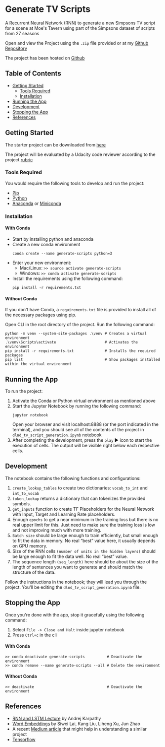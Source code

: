 # Generate TV Scripts

A Recurrent Neural Network (RNN) to generate a new Simpsons TV script for a scene at Moe's Tavern using part of the Simpsons dataset of scripts from 27 seasons

Open and view the Project using the `.zip` file provided or at my [Github Repository](https://github.com/madhur-taneja/Deep-Learning-Projects/tree/master/Project%203%20(Generate%20TV%20Scripts))

The project has been hosted on [Github](https://madhur-taneja.github.io/Generate-TV-Scripts/dlnd_tv_script_generation.html)

## Table of Contents
- [Getting Started](#getting-started)
	- [Tools Required](#tools-required)
	- [Installation](#installation)
- [Running the App](#running-the-app)
- [Development](#development)
- [Stopping the App](#stopping-the-app)
- [References](#references)

## Getting Started

The starter project can be downloaded from [here](https://github.com/udacity/deep-learning/tree/master/tv-script-generation)

The project will be evaluated by a Udacity code reviewer according to the project [rubric](https://review.udacity.com/#!/rubrics/725/view)

### Tools Required

You would require the following tools to develop and run the project:

* [Pip](https://pip.pypa.io/en/stable/installing/)
* [Python](https://www.python.org/downloads/)
* [Anaconda](https://www.anaconda.com/products/individual) or [Miniconda](https://docs.conda.io/en/latest/miniconda.html)

### Installation

#### With Conda
* Start by installing python and anaconda
* Create a new conda environment
	```
	conda create --name generate-scripts python=3
	```
* Enter your new environment:
	* Mac/Linux: `>> source activate generate-scripts`
	* Windows: `>> conda activate generate-scripts`
* Install the requirements using the following command:
	```
	pip install -r requirements.txt
	```

#### Without Conda
If you don't have Conda, a `requirements.txt` file is provided to install all of the necessary packages using pip.

Open CLI in the root directory of the project. Run the following command:
```
python -m venv --system-site-packages .\venv # Creates a virtual environment
.\venv\Scripts\activate                      # Activates the environment
pip install -r requirements.txt              # Installs the required packages
pip list                                     # Show packages installed within the virtual environment
```

## Running the App

To run the project:
1. Activate the Conda or Python virtual environment as mentioned above
2. Start the Jupyter Notebook by running the following command:
	```
	jupyter notebook
	```
	Open your browser and visit localhost:8888 (or the port indicated in the terminal), and you should see all of the contents of the project in `dlnd_tv_script_generation.ipynb` notebook
3. After completing the development, press the `play`  :arrow_forward:  icon to start the execution of cells. The output will be visible right below each respective cells.

## Development

The notebook contains the following functions and configurations:
1. `create_lookup_tables` to create two dictionaries: `vocab_to_int` and `int_to_vocab`
2. `token_lookup` returns a dictionary that can tokenizes the provided symbols.
3. `get_inputs` function to create TF Placeholders for the Neural Network with Input, Target and Learning Rate placeholders.
4. Enough `epochs` to get a near minimum in the training loss but there is no real upper limit for this. Just need to make sure the training loss is low and not improving much with more training.
5. `Batch size` should be large enough to train efficiently, but small enough to fit the data in memory. No real “best” value here, it usually depends on GPU memory.
6. Size of the RNN cells `(number of units in the hidden layers)` should be large enough to fit the data well. No real “best” value.
7. The sequence length `(seq_length)` here should be about the size of the length of sentences you want to generate and should match the structure of the data.

Follow the instructions in the notebook; they will lead you through the project. You'll be editing the `dlnd_tv_script_generation.ipynb` file.

## Stopping the App

Once you're done with the app, stop it gracefully using the following command:

1. Select `File -> Close and Halt` inside jupyter notebook 
2. Press `Ctrl+c` in the cli

#### With Conda
```
>> conda deactivate generate-scripts          # Deactivate the environment
>> conda remove --name generate-scripts --all # Delete the environment
```
#### Without Conda
```
>> deactivate                                 # Deactivate the environment
```

## References

* [RNN and LSTM Lecture](https://www.youtube.com/watch?v=iX5V1WpxxkY) by Andrej Karpathy 
* [Word Embeddings](https://arxiv.org/abs/1507.05523) by Siwei Lai, Kang Liu, Liheng Xu, Jun Zhao
* A recent [Medium article](https://medium.com/coloredfeather/generating-a-tv-script-using-recurrent-neural-networks-dd0a645e97e7) that might help in understanding a similar project
* [Tensorflow](https://www.tensorflow.org/install/pip)
